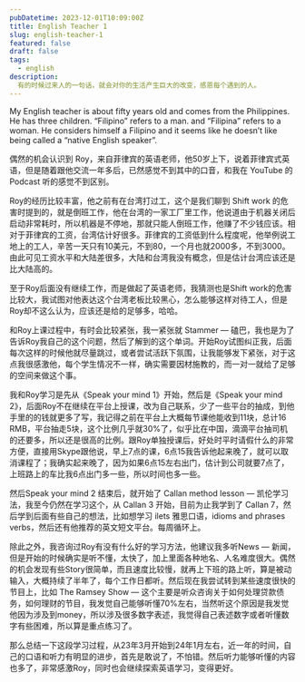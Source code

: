 ```yaml
---
pubDatetime: 2023-12-01T10:09:00Z
title: English Teacher 1
slug: english-teacher-1 
featured: false 
draft: false
tags:
  - english
description:
  有的时候过来人的一句话，就会对你的生活产生巨大的改变，感恩每个遇到的人。
---
```


My English teacher is about fifty years old and comes from the Philippines. He has three children. “Filipino” refers to a man. and “Filipina” refers to a woman. He considers himself a Filipino and it seems like he doesn’t like being called a “native English speaker”.

偶然的机会认识到 Roy，来自菲律宾的英语老师，他50岁上下，说着菲律宾式英语，但是随着跟他交流一年多后，已然感觉不到其中的口音，和我在 YouTube 的 Podcast 听的感觉不到区别。

Roy的经历比较丰富，他之前有在台湾打过工，这个是我们聊到 Shift work 的危害时提到的，就是倒班工作，他在台湾的一家工厂里工作，他说道由于机器关闭后启动非常耗时，所以机器是不停地，那就只能人倒班工作，他赚了不少钱应该。相对于菲律宾的工资，台湾估计好很多。菲律宾的工资低到什么程度呢，他举例说工地上的工人，辛苦一天只有10美元，不到80，一个月也就2000多，不到3000。由此可见工资水平和大陆差很多，大陆和台湾我没有概念，但是估计台湾应该还是比大陆高的。

至于Roy后面没有继续工作，而是做起了英语老师，我猜测也是Shift work的危害比较大，我试图对他表达这个台湾老板比较黑心，怎么能够这样对待工人，但是Roy却不这么认为，应该还是给的足够多，哈哈。

和Roy上课过程中，有时会比较紧张，我一紧张就 Stammer — 磕巴，我也是为了告诉Roy我自己的这个问题，然后了解到的这个单词。开始Roy试图纠正我，后面每次这样的时候他就尽量跳过，或者尝试活跃下氛围，让我能够发下紧张，对于这点我很感激他，每个学生情况不一样，确实需要因材施教的，而一对一就给了足够的空间来做这个事。

我和Roy学习是先从《Speak your mind 1》开始，然后是《Speak your mind 2》，后面Roy不在继续在平台上授课，改为自己联系，少了一些平台的抽成，到他手里的的钱就更多了写，我记得之前在平台上大概每节课他能收到11块，总计16 RMB，平台抽走5块，这个比例几乎就30%了，似乎比在中国，滴滴平台抽司机的还要多，所以还是很高的比例。跟Roy单独授课后，好处时平时请假什么的非常方便，直接用Skype跟他说，早上7点的课，6点15我告诉他起来晚了，就可以取消课程了；我确实起来晚了，因为如果6点15左右出门，估计到公司就要7点了，上班路上的车比我6点出门多一些，所以时间也多一些。

然后Speak your mind 2 结束后，就开始了 Callan method lesson — 凯伦学习法，我至今仍然在学习这个，从 Callan 3 开始，目前为止我学到了 Callan 7，然后学到后面有些自己的想法，比如想学习 ilets 雅思口语，idioms and phrases verbs，然后还有他推荐的英文短文平台。每周循环上。

除此之外，我咨询过Roy有没有什么好的学习方法，他建议我多听News — 新闻，但是开始的时候确实是听不懂，太快了，加上里面各种地名、人名难度很大。偶然的机会发现有些Story很简单，而且速度比较慢，就再上下班的路上听，算是被动输入，大概持续了半年了，每个工作日都听。然后现在我尝试转到某些速度很快的节目上，比如 The Ramsey Show — 这个主要是听众咨询关于如何处理贷款债务，如何理财的节目，我发觉自己能够听懂70%左右，当然听这个原因是我发觉他因为涉及到money，所以涉及很多数字表述，我觉得自己表述数字或者听懂数字有些困难，所以算是重点练习了。

那么总结一下这段学习过程，从23年3月开始到24年1月左右，近一年的时间，自己的口语和听力有明显的进步，首先是敢说了，不怕错。然后听力能够听懂的内容也多了，非常感激Roy，同时也会继续探索英语学习，变得更好。